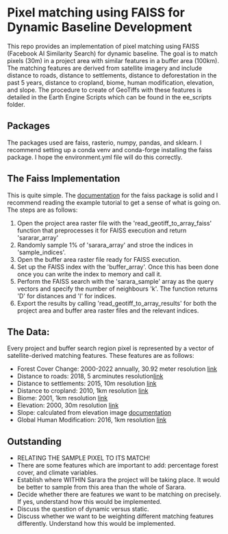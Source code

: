 # Pixel matching using FAISS for Dynamic Baseline Development

This repo provides an implementation of pixel matching using FAISS (Facebook AI Similarity Search) for dynamic baseline. The goal is to match pixels (30m) in a project area with similar features in a buffer area (100km). The matching features are derived from satellite imagery and include distance to roads, distance to settlements, distance to deforestation in the past 5 years, distance to cropland, biome, human modification, elevation, and slope. The procedure to create of GeoTiffs with these features is detailed in the Earth Engine Scripts which can be found in the ee_scripts folder.

## Packages 
The packages used are faiss, rasterio, numpy, pandas, and sklearn. I recommend setting up a conda venv and conda-forge installing the faiss package. I hope the environment.yml file will do this correctly. 

## The Faiss Implementation 
This is quite simple. The [documentation](https://github.com/facebookresearch/faiss) for the faiss package is solid and I recommend reading the example tutorial to get a sense of what is going on. The steps are as follows:

1. Open the project area raster file with the 'read_geotiff_to_array_faiss' function that preprocesses it for FAISS execution and return 'sararar_array'
2. Randomly sample 1% of 'sarara_array' and stroe the indices in 'sample_indices'.
3. Open the buffer area raster file ready for FAISS execution. 
4. Set up the FAISS index with the 'buffer_array'. Once this has been done once you can write the index to memory and call it.
5. Perform the FAISS search with the 'sarara_sample' array as the query vectors and specify the number of neighbours 'k'. The function returns 'D' for distances and 'I' for indices.
6. Export the results by calling 'read_geotiff_to_array_results' for both the project area and buffer area raster files and the relevant indices.  
 

## The Data:
Every project and buffer search region pixel is represented by a vector of satellite-derived matching features. These features are as follows:

* Forest Cover Change: 2000-2022 annually, 30.92 meter resolution [link](https://developers.google.com/earth-engine/datasets/catalog/UMD_hansen_global_forest_change_2022_v1_10)
* Distance to roads: 2018, 5 arcminutes resolution[link](https://gee-community-catalog.org/projects/grip/)
* Distance to settlements: 2015, 10m resolution [link](https://developers.google.com/earth-engine/datasets/catalog/DLR_WSF_WSF2015_v1)
* Distance to cropland: 2010, 1km resolution [link](https://developers.google.com/earth-engine/datasets/catalog/USGS_GFSAD1000_V1#description)
* Biome: 2001, 1km resolution [link](https://developers.google.com/earth-engine/datasets/catalog/OpenLandMap_PNV_PNV_BIOME-TYPE_BIOME00K_C_v01)
* Elevation: 2000, 30m resolution [link](https://developers.google.com/earth-engine/datasets/catalog/USGS_SRTMGL1_003)
* Slope: calculated from elevation image [documentation](https://developers.google.com/earth-engine/apidocs/ee-terrain-slope)
* Global Human Modification: 2016, 1km resolution  [link](https://developers.google.com/earth-engine/datasets/catalog/CSP_HM_GlobalHumanModification)

## Outstanding
* RELATING THE SAMPLE PIXEL TO ITS MATCH!
* There are some features which are important to add: percentage forest cover, and climate variables.
* Establish where WITHIN Sarara the project will be taking place. It would be better to sample from this area than the whole of Sarara.
* Decide whether there are features we want to be matching on precisely. If yes, understand how this would be implemented.
* Discuss the question of dynamic versus static. 
* Discuss whether we want to be weighting different matching features differently. Understand how this would be implemented.
